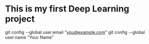 # This is my first Deep Learning project


git config --global user.email "you@example.com"
  git config --global user.name "Your Name"